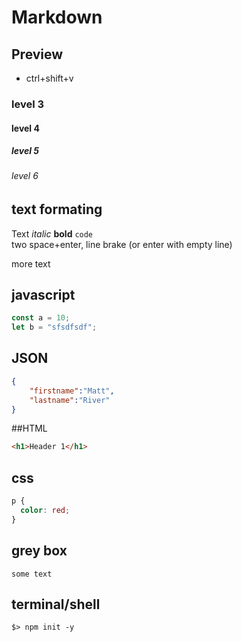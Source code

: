 # Markdown

## Preview

- ctrl+shift+v

### level 3

#### level 4

##### level 5

###### level 6

## text formating

Text _italic_ **bold** `code`  
two space+enter, line brake (or enter with empty line)

more text

## javascript

```js
const a = 10;
let b = "sfsdfsdf";
```

## JSON

```JSON
{
    "firstname":"Matt",
    "lastname":"River"
}
```

##HTML

```html
<h1>Header 1</h1>
```

## css

```css
p {
  color: red;
}
```

## grey box

```
some text
```

## terminal/shell

```shell
$> npm init -y
```

<this is how you can comment that it doesnt show in preview but not works with comma anywhere>
